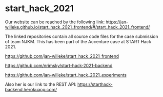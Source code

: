 # start_hack_2021
Our website can be reached by the following link:
https://jan-willeke.github.io/start_hack_2021_frontend/#/start_hack_2021_frontend/

The linked repositories contain all source code files for the case submission of team NJKM. This has been part of the Accenture case at START Hack 2021.

https://github.com/jan-willeke/start_hack_2021_frontend

https://github.com/nrimsky/start-hack-2021-backend

https://github.com/jan-willeke/start_hack_2021_experiments

Also her is our link to the REST API:
https://starthack-backend.herokuapp.com/
